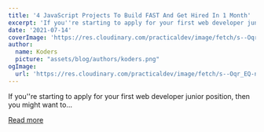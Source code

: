```yaml
---
title: '4 JavaScript Projects To Build FAST And Get Hired In 1 Month'
excerpt: 'If you''re starting to apply for your first web developer junior position, then you might want to...'
date: '2021-07-14'
coverImage: 'https://res.cloudinary.com/practicaldev/image/fetch/s--Oqr_EQ-n--/c_imagga_scale,f_auto,fl_progressive,h_420,q_auto,w_1000/https://dev-to-uploads.s3.amazonaws.com/uploads/articles/eeuye0siaq6v5c5izv8w.jpg'
author:
  name: Koders
  picture: "assets/blog/authors/koders.png"
ogImage:
  url: 'https://res.cloudinary.com/practicaldev/image/fetch/s--Oqr_EQ-n--/c_imagga_scale,f_auto,fl_progressive,h_420,q_auto,w_1000/https://dev-to-uploads.s3.amazonaws.com/uploads/articles/eeuye0siaq6v5c5izv8w.jpg'
---
```


If you''re starting to apply for your first web developer junior position, then you might want to...

[Read more](https://dev.to/devpool3000/4-javascript-projects-to-build-fast-and-get-hired-in-1-month-4agf)
